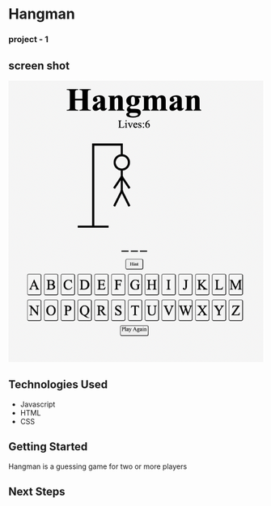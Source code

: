 # Hangman

### project - 1

## screen shot
![hangman](./screenshot/hangman%201.png)
## Technologies Used 

- Javascript
- HTML
- CSS

## Getting Started

Hangman is a guessing game for two or more players

## Next Steps


